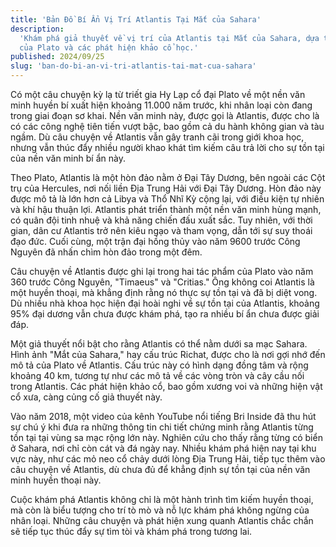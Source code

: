 ```yaml
---
title: 'Bản Đồ Bí Ẩn Vị Trí Atlantis Tại Mắt của Sahara'
description:
  'Khám phá giả thuyết về vị trí của Atlantis tại Mắt của Sahara, dựa trên mô tả
  của Plato và các phát hiện khảo cổ học.'
published: 2024/09/25
slug: 'ban-do-bi-an-vi-tri-atlantis-tai-mat-cua-sahara'
---
```


Có một câu chuyện kỳ lạ từ triết gia Hy Lạp cổ đại Plato về một nền văn minh
huyền bí xuất hiện khoảng 11.000 năm trước, khi nhân loại còn đang trong giai
đoạn sơ khai. Nền văn minh này, được gọi là Atlantis, được cho là có các công
nghệ tiên tiến vượt bậc, bao gồm cả du hành không gian và tàu ngầm. Dù câu
chuyện về Atlantis vẫn gây tranh cãi trong giới khoa học, nhưng vẫn thúc đẩy
nhiều người khao khát tìm kiếm câu trả lời cho sự tồn tại của nền văn minh bí ẩn
này.

Theo Plato, Atlantis là một hòn đảo nằm ở Đại Tây Dương, bên ngoài các Cột trụ
của Hercules, nơi nối liền Địa Trung Hải với Đại Tây Dương. Hòn đảo này được mô
tả là lớn hơn cả Libya và Thổ Nhĩ Kỳ cộng lại, với điều kiện tự nhiên và khí hậu
thuận lợi. Atlantis phát triển thành một nền văn minh hùng mạnh, có quân đội
tinh nhuệ và khả năng chiến đấu xuất sắc. Tuy nhiên, với thời gian, dân cư
Atlantis trở nên kiêu ngạo và tham vọng, dẫn tới sự suy thoái đạo đức. Cuối
cùng, một trận đại hồng thủy vào năm 9600 trước Công Nguyên đã nhấn chìm hòn đảo
trong một đêm.

Câu chuyện về Atlantis được ghi lại trong hai tác phẩm của Plato vào năm 360
trước Công Nguyên, "Timaeus" và "Critias." Ông không coi Atlantis là một huyền
thoại, mà khẳng định rằng nó thực sự tồn tại và đã bị diệt vong. Dù nhiều nhà
khoa học hiện đại hoài nghi về sự tồn tại của Atlantis, khoảng 95% đại dương vẫn
chưa được khám phá, tạo ra nhiều bí ẩn chưa được giải đáp.

Một giả thuyết nổi bật cho rằng Atlantis có thể nằm dưới sa mạc Sahara. Hình ảnh
"Mắt của Sahara," hay cấu trúc Richat, được cho là nơi gợi nhớ đến mô tả của
Plato về Atlantis. Cấu trúc này có hình dạng đồng tâm và rộng khoảng 40 km,
tương tự như các mô tả về các vòng tròn và cây cầu nối trong Atlantis. Các phát
hiện khảo cổ, bao gồm xương voi và những hiện vật cổ xưa, càng củng cố giả
thuyết này.

Vào năm 2018, một video của kênh YouTube nổi tiếng Bri Inside đã thu hút sự chú
ý khi đưa ra những thông tin chi tiết chứng minh rằng Atlantis từng tồn tại tại
vùng sa mạc rộng lớn này. Nghiên cứu cho thấy rằng từng có biển ở Sahara, nơi
chỉ còn cát và đá ngày nay. Nhiều khám phá hiện nay tại khu vực này, như các mỏ
neo cổ chảy dưới lòng Địa Trung Hải, tiếp tục thêm vào câu chuyện về Atlantis,
dù chưa đủ để khẳng định sự tồn tại của nền văn minh huyền thoại này.

Cuộc khám phá Atlantis không chỉ là một hành trình tìm kiếm huyền thoại, mà còn
là biểu tượng cho trí tò mò và nỗ lực khám phá không ngừng của nhân loại. Những
câu chuyện và phát hiện xung quanh Atlantis chắc chắn sẽ tiếp tục thúc đẩy sự
tìm tòi và khám phá trong tương lai.
